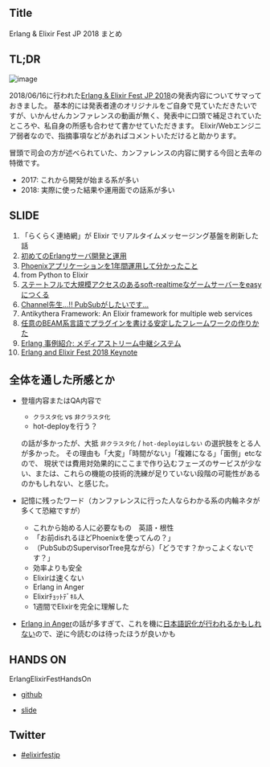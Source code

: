 ## Title
Erlang & Elixir Fest JP 2018 まとめ

## TL;DR

![image](https://user-images.githubusercontent.com/26793088/41524819-af749156-7319-11e8-9e5c-9ff54fc4dd14.png)

2018/06/16に行われた[Erlang & Elixir Fest JP 2018](https://elixir-fest.jp/)の発表内容についてサマっておきました。
基本的には発表者達のオリジナルをご自身で見ていただきたいですが、いかんせんカンファレンスの動画が無く、発表中に口頭で補足されていたところや、私自身の所感も合わせて書かせていただきます。
Elixir/Webエンジニア弱者なので、指摘事項などがあればコメントいただけると助かります。

冒頭で司会の方が述べられていた、カンファレンスの内容に関する今回と去年の特徴です。
  - 2017: これから開発が始まる系が多い
  - 2018: 実際に使った結果や運用面での話系が多い

## SLIDE

1. 「らくらく連絡網」が Elixir でリアルタイムメッセージング基盤を刷新した話
2. [初めてのErlangサーバ開発と運用](https://speakerdeck.com/mookjp/chu-metefalseerlangsahakai-fa-toyun-yong?slide=1)
3. [Phoenixアプリケーションを1年間運用して分かったこと](https://speakerdeck.com/kanmo/keep-phoenix-app-productivity?slide=1)
4. from Python to Elixir
5. [ステートフルで大規模アクセスのあるsoft-realtimeなゲームサーバーをeasyにつくる](https://speakerdeck.com/ne_sachirou/sutetohurudeda-gui-mo-akusesufalsearusoft-realtimenagemusabawoeasynitukuru?slide=1)
6. [Channel先生...!! PubSubがしたいです...](https://speakerdeck.com/ohr486/erlangelixirfest2018-ohr486-session)
7. Antikythera Framework: An Elixir framework for multiple web services
8. [任意のBEAM系言語でプラグインを書ける安定したフレームワークの作りかた](https://niku.name/2018/06/16/slide.html)
9. [Erlang 事例紹介: メディアストリーム中継システム](https://niconare.nicovideo.jp/watch/kn3115)
10. [Erlang and Elixir Fest 2018 Keynote](https://speakerdeck.com/jj1bdx/erlang-and-elixir-fest-2018-keynote)


## 全体を通した所感とか
- 登壇内容またはQA内容で
  - `クラスタ化` vs `非クラスタ化`
  - hot-deployを行う？
  
  の話が多かったが、大抵
  `非クラスタ化` / `hot-deployはしない`
  の選択肢をとる人が多かった。
  その理由も「大変」「時間がない」「複雑になる」「面倒」etcなので、
  現状では費用対効果的にここまで作り込むフェーズのサービスが少ない、または、これらの機能の技術的洗練が足りていない段階の可能性があるのかもしれない、と感じた。
  
- 記憶に残ったワード（カンファレンスに行った人ならわかる系の内輪ネタが多くて恐縮ですが）  
  - これから始める人に必要なもの　英語・根性
  - 「お前disれるほどPhoenixを使ってんの？」
  - （PubSubのSupervisorTree見ながら）「どうです？かっこよくないです？」
  - 効率よりも安全
  - Elixirは速くない
  - Erlang in Anger
  - Elixirﾁｮｯﾄﾃﾞｷﾙ人
  - 1週間でElixirを完全に理解した

- [Erlang in Anger](https://www.erlang-in-anger.com/)の話が多すぎて、これを機に[日本語訳化が行われるかもしれない](https://twitter.com/seizans/status/1008263285559312384)ので、逆に今読むのは待ったほうが良いかも


## HANDS ON

ErlangElixirFestHandsOn

- [github](https://github.com/ohr486/ErlangElixirFestHandsOn)

- [slide](https://www.slideshare.net/ohr486?utm_campaign=profiletracking&utm_medium=sssite&utm_source=ssslideview)


## Twitter
- [#elixirfestjp](https://twitter.com/hashtag/elixirfestjp?f=tweets&vertical=default&src=hash)


